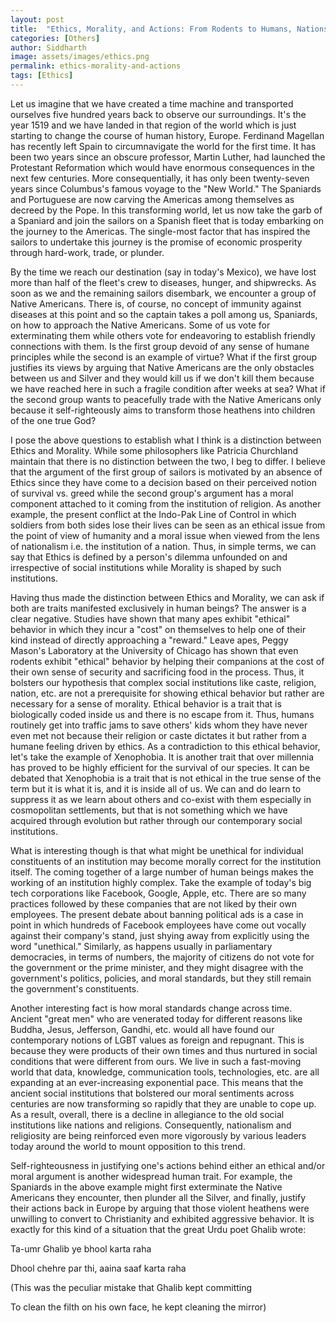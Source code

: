 ```yaml
---
layout: post
title:  "Ethics, Morality, and Actions: From Rodents to Humans, Nations to Companies, Ancients to Contemporaries"
categories: [Others]
author: Siddharth
image: assets/images/ethics.png
permalink: ethics-morality-and-actions
tags: [Ethics]
---
```

Let us imagine that we have created a time machine and transported ourselves five hundred years back to observe our surroundings. It's the year 1519 and we have landed in that region of the world which is just starting to change the course of human history, Europe. Ferdinand Magellan has recently left Spain to circumnavigate the world for the first time. It has been two years since an obscure professor, Martin Luther, had launched the Protestant Reformation which would have enormous consequences in the next few centuries. More consequentially, it has only been twenty-seven years since Columbus's famous voyage to the "New World." The Spaniards and Portuguese are now carving the Americas among themselves as decreed by the Pope. In this transforming world, let us now take the garb of a Spaniard and join the sailors on a Spanish fleet that is today embarking on the journey to the Americas. The single-most factor that has inspired the sailors to undertake this journey is the promise of economic prosperity through hard-work, trade, or plunder.

By the time we reach our destination (say in today's Mexico), we have lost more than half of the fleet's crew to diseases, hunger, and shipwrecks. As soon as we and the remaining sailors disembark, we encounter a group of Native Americans. There is, of course, no concept of immunity against diseases at this point and so the captain takes a poll among us, Spaniards, on how to approach the Native Americans. Some of us vote for exterminating them while others vote for endeavoring to establish friendly connections with them. Is the first group devoid of any sense of humane principles while the second is an example of virtue? What if the first group justifies its views by arguing that Native Americans are the only obstacles between us and Silver and they would kill us if we don't kill them because we have reached here in such a fragile condition after weeks at sea? What if the second group wants to peacefully trade with the Native Americans only because it self-righteously aims to transform those heathens into children of the one true God?

I pose the above questions to establish what I think is a distinction between Ethics and Morality. While some philosophers like Patricia Churchland maintain that there is no distinction between the two, I beg to differ. I believe that the argument of the first group of sailors is motivated by an absence of Ethics since they have come to a decision based on their perceived notion of survival vs. greed while the second group's argument has a moral component attached to it coming from the institution of religion. As another example, the present conflict at the Indo-Pak Line of Control in which soldiers from both sides lose their lives can be seen as an ethical issue from the point of view of humanity and a moral issue when viewed from the lens of nationalism i.e. the institution of a nation. Thus, in simple terms, we can say that Ethics is defined by a person's dilemma unfounded on and irrespective of social institutions while Morality is shaped by such institutions.

Having thus made the distinction between Ethics and Morality, we can ask if both are traits manifested exclusively in human beings? The answer is a clear negative. Studies have shown that many apes exhibit "ethical" behavior in which they incur a "cost" on themselves to help one of their kind instead of directly approaching a "reward." Leave apes, Peggy Mason's Laboratory at the University of Chicago has shown that even rodents exhibit "ethical" behavior by helping their companions at the cost of their own sense of security and sacrificing food in the process. Thus, it bolsters our hypothesis that complex social institutions like caste, religion, nation, etc. are not a prerequisite for showing ethical behavior but rather are necessary for a sense of morality. Ethical behavior is a trait that is biologically coded inside us and there is no escape from it. Thus, humans routinely get into traffic jams to save others' kids whom they have never even met not because their religion or caste dictates it but rather from a humane feeling driven by ethics. As a contradiction to this ethical behavior, let's take the example of Xenophobia. It is another trait that over millennia has proved to be highly efficient for the survival of our species. It can be debated that Xenophobia is a trait that is not ethical in the true sense of the term but it is what it is, and it is inside all of us. We can and do learn to suppress it as we learn about others and co-exist with them especially in cosmopolitan settlements, but that is not something which we have acquired through evolution but rather through our contemporary social institutions.

What is interesting though is that what might be unethical for individual constituents of an institution may become morally correct for the institution itself. The coming together of a large number of human beings makes the working of an institution highly complex. Take the example of today's big tech corporations like Facebook, Google, Apple, etc. There are so many practices followed by these companies that are not liked by their own employees. The present debate about banning political ads is a case in point in which hundreds of Facebook employees have come out vocally against their company's stand, just shying away from explicitly using the word "unethical." Similarly, as happens usually in parliamentary democracies, in terms of numbers, the majority of citizens do not vote for the government or the prime minister, and they might disagree with the government's politics, policies, and moral standards, but they still remain the government's constituents.

Another interesting fact is how moral standards change across time. Ancient "great men" who are venerated today for different reasons like Buddha, Jesus, Jefferson, Gandhi, etc. would all have found our contemporary notions of LGBT values as foreign and repugnant. This is because they were products of their own times and thus nurtured in social conditions that were different from ours. We live in such a fast-moving world that data, knowledge, communication tools, technologies, etc. are all expanding at an ever-increasing exponential pace. This means that the ancient social institutions that bolstered our moral sentiments across centuries are now transforming so rapidly that they are unable to cope up. As a result, overall, there is a decline in allegiance to the old social institutions like nations and religions. Consequently, nationalism and religiosity are being reinforced even more vigorously by various leaders today around the world to mount opposition to this trend.

Self-righteousness in justifying one's actions behind either an ethical and/or moral argument is another widespread human trait. For example, the Spaniards in the above example might first exterminate the Native Americans they encounter, then plunder all the Silver, and finally, justify their actions back in Europe by arguing that those violent heathens were unwilling to convert to Christianity and exhibited aggressive behavior. It is exactly for this kind of a situation that the great Urdu poet Ghalib wrote:

Ta-umr Ghalib ye bhool karta raha

Dhool chehre par thi, aaina saaf karta raha

(This was the peculiar mistake that Ghalib kept committing

To clean the filth on his own face, he kept cleaning the mirror)